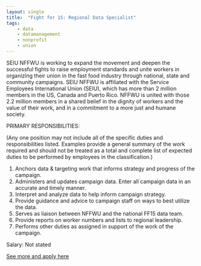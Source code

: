 ```yaml
---
layout: single
title:  "Fight for 15: Regional Data Specialist"
tags: 
    - data
    - datamanagement
    - nonprofit
    - union
---
```


SEIU NFFWU is working to expand the movement and deepen the successful fights to raise employment standards and unite workers in organizing their union in the fast food industry through national, state and community campaigns.
SEIU NFFWU is affiliated with the Service Employees International Union (SEIU), which has more than 2 million members in the US, Canada and Puerto Rico. NFFWU is united with those 2.2 million members in a shared belief in the dignity of workers and the value of their work, and in a commitment to a more just and humane society.


PRIMARY RESPONSIBILITIES:

(Any one position may not include all of the specific duties and
responsibilities listed. Examples provide a general summary of the work
required and should not be treated as a total and complete list of
expected duties to be performed by employees in the classification.)


1. Anchors data & targeting work that informs strategy and progress of the campaign.
2. Administers and updates campaign data. Enter all campaign data in an accurate and timely manner.
3. Interpret and analyze data to help inform campaign strategy.
4. Provide guidance and advice to campaign staff on ways to best utilize the data.
5. Serves as liaison between NFFWU and the national FF15 data team.
6. Provide reports on worker numbers and lists to regional leadership.
7. Performs other duties as assigned in support of the work of the campaign.


Salary: Not stated


[See more and apply here](https://drive.google.com/open?id=0B9_aAEjlRGgQWjRXX2xxVVJVWmZJUTZUeWpCcE16eDdCS0cw)
